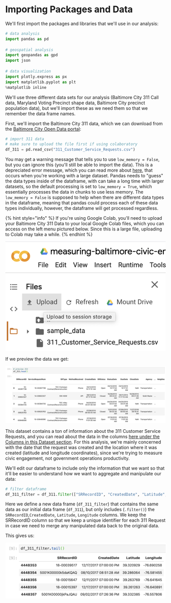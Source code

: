 # Importing Packages and Data

We'll first import the packages and libraries that we'll use in our analysis: 

```python
# data analysis
import pandas as pd

# geospatial analysis
import geopandas as gpd
import json

# data visualization
import plotly.express as px
import matplotlib.pyplot as plt
%matplotlib inline
```

We'll use three different data sets for our analysis \(Baltimore City 311 Call data, Maryland Voting Precinct shape data, Baltimore City precinct population data\), but we'll import these as we need them so that we remember the data frame names. 

First, we'll import the Baltimore City 311 data, which we can download from the [Baltimore City Open Data portal](https://data.baltimorecity.gov/City-Services/311-Customer-Service-Requests/9agw-sxsr): 

```python
# import 311 data
# make sure to upload the file first if using colaboratory
df_311 = pd.read_csv("311_Customer_Service_Requests.csv")
```

You may get a warning message that tells you to use `low_memory = False`, but you can ignore this \(you'll still be able to import the data\). This is a depreciated error message, which you can read more about [here](https://github.com/pandas-dev/pandas/issues/5888), that occurs when you're working with a large dataset. Pandas needs to "guess" the data types inside of the dataframe, with can take a long time with larger datasets, so the default processing is set to `low_memory = True`, which essentially processes the data in chunks to use less memory. The `low_memory = False` is supposed to help when there are different data types in the dataframe, meaning that pandas could process each  of these data types individually, however, the dataframe will get processed regardless.

{% hint style="info" %}
If you're using Google Colab, you'll need to upload your Baltimore City 311 Data to your local Google Colab files, which you can access on the left menu pictured below. Since this is a large file, uploading to Colab may take a while.
{% endhint %}

![](.gitbook/assets/upload-311-on-colab%20%281%29.png)

If we preview the data we get: 

![](.gitbook/assets/311-original-df.png)

This dataset contains a ton of information about the 311 Customer Service Requests, and you can read about the data in the columns [here under the Columns in this Dataset section](https://data.baltimorecity.gov/City-Services/311-Customer-Service-Requests/9agw-sxsr). For this analysis, we're mainly concerned with the date that the request was created and the location where it was created \(latitude and longitude coordinates\), since we're trying to measure civic engagement, not government operations productivity.

We'll edit our dataframe to include only the information that we want so that it'll be easier to understand how we want to aggregate and manipulate our data: 

```python
# filter dataframe
df_311_filter = df_311.filter(["SRRecordID", "CreatedDate", "Latitude", "Longitude"])
```

Here we define a new data frame \(`df_311_filter`\) that contains the same data as our initial data frame \(`df_311`\), but only includes \(`.filter()`\) the `SRRecordID`,`CreatedDate`, `Latitude`, `Longitude` columns. We keep the SRRecordID column so that we keep a unique identifier for each 311 Request in case we need to merge any manipulated data back to the original data. 

This gives us: 

![](.gitbook/assets/filtered-df-311.png)

